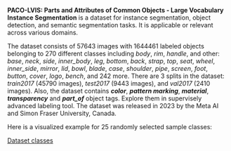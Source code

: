 **PACO-LVIS: Parts and Attributes of Common Objects - Large Vocabulary Instance Segmentation** is a dataset for instance segmentation, object detection, and semantic segmentation tasks. It is applicable or relevant across various domains. 

The dataset consists of 57643 images with 1644461 labeled objects belonging to 270 different classes including *body*, *rim*, *handle*, and other: *base*, *neck*, *side*, *inner_body*, *leg*, *bottom*, *back*, *strap*, *top*, *seat*, *wheel*, *inner_side*, *mirror*, *lid*, *bowl*, *blade*, *case*, *shoulder*, *pipe*, *screen*, *foot*, *button*, *cover*, *logo*, *bench*, and 242 more. There are 3 splits in the dataset: *train2017* (45790 images), *test2017* (9443 images), and *val2017* (2410 images). Also, the dataset contains ***color***, ***pattern marking***, ***material***, ***transparency*** and ***part_of*** object tags. Explore them in supervisely advanced labeling tool. The dataset was released in 2023 by the Meta AI and Simon Fraser University, Canada.

Here is a visualized example for 25 randomly selected sample classes:

[Dataset classes](https://github.com/dataset-ninja/paco-lvis/raw/main/visualizations/classes_preview.webm)
